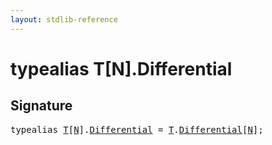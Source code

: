 ```yaml
---
layout: stdlib-reference
---
```


# typealias T\[N\]\.Differential

## Signature

<pre>
<span class='code_keyword'>typealias</span> <a href="../index.html#typeparam-T" class="code_type">T</a>[<a href="../index.html#decl-N" class="code_var">N</a>].<a href=".html" class="code_type">Differential</a> = <a href="../index.html#typeparam-T" class="code_type">T</a>.<a href=".html" class="code_type">Differential</a>[<a href="../index.html#decl-N" class="code_var">N</a>];
</pre>

